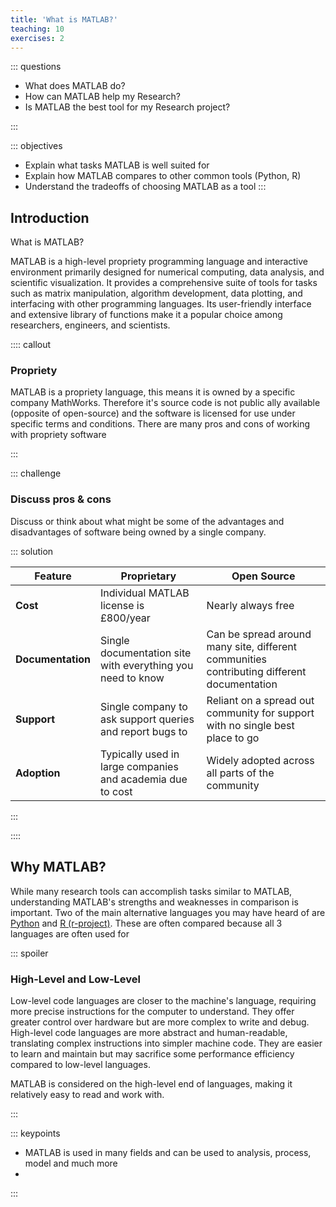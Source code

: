 ```yaml
---
title: 'What is MATLAB?'
teaching: 10
exercises: 2
---
```


::: questions 

- What does MATLAB do?
- How can MATLAB help my Research?
- Is MATLAB the best tool for my Research project?

:::

::: objectives

- Explain what tasks MATLAB is well suited for
- Explain how MATLAB compares to other common tools (Python, R)
- Understand the tradeoffs of choosing MATLAB as a tool
:::

## Introduction

What is MATLAB?

MATLAB is a high-level propriety programming language and interactive environment primarily designed for numerical computing, data analysis, and scientific visualization. It provides a comprehensive suite of tools for tasks such as matrix manipulation, algorithm development, data plotting, and interfacing with other programming languages. Its user-friendly interface and extensive library of functions make it a popular choice among researchers, engineers, and scientists.


:::: callout
### Propriety

MATLAB is a propriety language, this means it is owned by a specific company MathWorks.
Therefore it's source code is not public ally available (opposite of open-source)
and the software is licensed for use under specific terms and conditions. There are many pros and cons of working with propriety software

:::

::: challenge
### Discuss pros & cons
Discuss or think about what might be some of the advantages and disadvantages of software being owned by a single company.

::: solution

| Feature | Proprietary | Open Source |
|---|---|---|
| **Cost** | Individual MATLAB license is £800/year  | Nearly always free |
| **Documentation** | Single documentation site with everything you need to know | Can be spread around many site, different communities contributing different documentation |
| **Support** | Single company to ask support queries and report bugs to | Reliant on a spread out community for support with no single best place to go|
| **Adoption** | Typically used in large companies and academia due to cost | Widely adopted across all parts of the community |

:::

::::

## Why MATLAB?

While many research tools can accomplish tasks similar to MATLAB, understanding MATLAB's strengths and weaknesses in comparison is important.
Two of the main alternative languages you may have heard of are [Python](https://www.python.org/) and [R (r-project)](https://www.r-project.org). These are often compared because all 3 languages are often used for 

::: spoiler
### High-Level and Low-Level
Low-level code languages are closer to the machine's language, requiring more precise instructions for the computer to understand. They offer greater control over hardware but are more complex to write and debug. High-level code languages are more abstract and human-readable, translating complex instructions into simpler machine code. They are easier to learn and maintain but may sacrifice some performance efficiency compared to low-level languages.

MATLAB is considered on the high-level end of languages, making it relatively easy to read and work with.


:::
 

::: keypoints 

- MATLAB is used in many fields and can be used to analysis, process, model and much more
- 

:::

